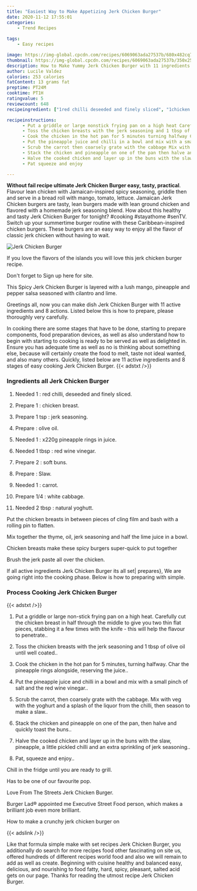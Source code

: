 ```yaml
---
title: "Easiest Way to Make Appetizing Jerk Chicken Burger"
date: 2020-11-12 17:55:01
categories:
    - Trend Recipes
    
tags:
    - Easy recipes

image: https://img-global.cpcdn.com/recipes/6069063ada27537b/680x482cq70/jerk-chicken-burger-recipe-main-photo.jpg
thumbnail: https://img-global.cpcdn.com/recipes/6069063ada27537b/350x250cq70/jerk-chicken-burger-recipe-main-photo.jpg
description: How to Make Yummy Jerk Chicken Burger with 11 ingredients and 8 stages of easy cooking.
author: Lucile Valdez
calories: 253 calories
fatContent: 13 grams fat
preptime: PT24M
cooktime: PT1H
ratingvalue: 5
reviewcount: 648
recipeingredient: ["1red chilli deseeded and finely sliced", "1chicken breast", "1 tspjerk seasoning", "olive oil", "1x220g pineapple rings in juice", "1 tbspred wine vinegar", "2soft buns", "Slaw", "1carrot", "1/4white cabbage", "2 tbspnatural yoghutt"]

recipeinstructions: 
      - Put a griddle or large nonstick frying pan on a high heat Carefully cut the chicken breast in half through the middle to give you two thin flat pieces stabbing it a few times with the knife  this will help the flavour to penetrate 
      - Toss the chicken breasts with the jerk seasoning and 1 tbsp of olive oil until well coated 
      - Cook the chicken in the hot pan for 5 minutes turning halfway Char the pineapple rings alongside reserving the juice 
      - Put the pineapple juice and chilli in a bowl and mix with a small pinch of salt and the red wine vinegar 
      - Scrub the carrot then coarsely grate with the cabbage Mix with veg with the yoghurt and a splash of the liquor from the chilli then season to make a slaw 
      - Stack the chicken and pineapple on one of the pan then halve and quickly toast the buns 
      - Halve the cooked chicken and layer up in the buns with the slaw pineapple a little pickled chilli and an extra sprinkling of jerk seasoning 
      - Pat squeeze and enjoy

---
```




**Without fail recipe ultimate Jerk Chicken Burger easy, tasty, practical**. Flavour lean chicken with Jamaican-inspired spicy seasoning, griddle then and serve in a bread roll with mango, tomato, lettuce. Jamaican Jerk Chicken burgers are tasty, lean burgers made with lean ground chicken and flavored with a homemade jerk seasoning blend. How about this healthy and tasty Jerk Chicken Burger for tonight? #cooking #stayathome #senTV. Switch up your summertime burger routine with these Caribbean-inspired chicken burgers. These burgers are an easy way to enjoy all the flavor of classic jerk chicken without having to wait.


![Jerk Chicken Burger](https://img-global.cpcdn.com/recipes/6069063ada27537b/680x482cq70/jerk-chicken-burger-recipe-main-photo.jpg "Jerk Chicken Burger")



If you love the flavors of the islands you will love this jerk chicken burger recipe.

Don&#39;t forget to Sign up here for site.

This Spicy Jerk Chicken Burger is layered with a lush mango, pineapple and pepper salsa seasoned with cilantro and lime.


Greetings all, now you can make dish Jerk Chicken Burger with 11 active ingredients and 8 actions. Listed below this is how to prepare, please thoroughly very carefully.

In cooking there are some stages that have to be done, starting to prepare components, food preparation devices, as well as also understand how to begin with starting to cooking is ready to be served as well as delighted in. Ensure you has adequate time as well as no is thinking about something else, because will certainly create the food to melt, taste not ideal wanted, and also many others. Quickly, listed below are 11 active ingredients and 8 stages of easy cooking Jerk Chicken Burger.
{{< adstxt />}}

### Ingredients all Jerk Chicken Burger


1. Needed 1 : red chilli, deseeded and finely sliced.

1. Prepare 1 : chicken breast.

1. Prepare 1 tsp : jerk seasoning.

1. Prepare  : olive oil.

1. Needed 1 : x220g pineapple rings in juice.

1. Needed 1 tbsp : red wine vinegar.

1. Prepare 2 : soft buns.

1. Prepare  : Slaw.

1. Needed 1 : carrot.

1. Prepare 1/4 : white cabbage.

1. Needed 2 tbsp : natural yoghutt.


Put the chicken breasts in between pieces of cling film and bash with a rolling pin to flatten.

Mix together the thyme, oil, jerk seasoning and half the lime juice in a bowl.

Chicken breasts make these spicy burgers super-quick to put together

Brush the jerk paste all over the chicken.


If all active ingredients Jerk Chicken Burger its all set| prepares}, We are going right into the cooking phase. Below is how to preparing with simple.

### Process Cooking Jerk Chicken Burger

{{< adstxt />}}


1. Put a griddle or large non-stick frying pan on a high heat. Carefully cut the chicken breast in half through the middle to give you two thin flat pieces, stabbing it a few times with the knife - this will help the flavour to penetrate..



1. Toss the chicken breasts with the jerk seasoning and 1 tbsp of olive oil until well coated..



1. Cook the chicken in the hot pan for 5 minutes, turning halfway. Char the pineapple rings alongside, reserving the juice..



1. Put the pineapple juice and chilli in a bowl and mix with a small pinch of salt and the red wine vinegar..



1. Scrub the carrot, then coarsely grate with the cabbage. Mix with veg with the yoghurt and a splash of the liquor from the chilli, then season to make a slaw..



1. Stack the chicken and pineapple on one of the pan, then halve and quickly toast the buns..



1. Halve the cooked chicken and layer up in the buns with the slaw, pineapple, a little pickled chilli and an extra sprinkling of jerk seasoning..



1. Pat, squeeze and enjoy..




Chill in the fridge until you are ready to grill.

Has to be one of our favourite pop.

Love From The Streets Jerk Chicken Burger.

Burger Lad® appointed me Executive Street Food person, which makes a brilliant job even more brilliant.

How to make a crunchy jerk chicken burger on


{{< adslink />}}

Like that formula simple make with set recipes Jerk Chicken Burger, you additionally do search for more recipes food other fascinating on site us, offered hundreds of different recipes world food and also we will remain to add as well as create. Beginning with cuisine healthy and balanced easy, delicious, and nourishing to food fatty, hard, spicy, pleasant, salted acid gets on our page. Thanks for reading the utmost recipe Jerk Chicken Burger.
